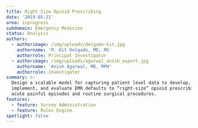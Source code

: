 ```yaml
---
title: Right Size Opioid Prescribing
date: '2019-05-21'
area: inprogress
subdomain: Emergency Medicine
status: Analysis
authors:
  - authorimage: /img/uploads/delgado-kit.jpg
    authorname: 'M. Kit Delgado, MD, MS'
    authorrole: Principal Investigator
  - authorimage: /img/uploads/agarwal_anish_expert.jpg
    authorname: 'Anish Agarwal, MD, MPH'
    authorrole: Investigator
summary: >-
  Design a scalable model for capturing patient level data to develop,
  implement, and evaluate EMR defaults to “right-size” opioid prescribing for
  acute painful episodes and routine surgical procedures.
features:
  - feature: Survey Administration
  - feature: Rules Engine
spotlight: false
---
```


